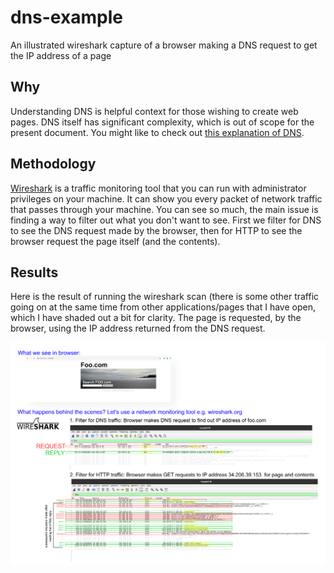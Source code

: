 # dns-example
An illustrated wireshark capture of a browser making a DNS request to get the IP address of a page

## Why

Understanding DNS is helpful context for those wishing to create web pages. DNS itself has significant complexity, which is out of scope for the present document. You might like to check out [this explanation of DNS](https://www.cloudflare.com/en-gb/learning/dns/what-is-dns/).

## Methodology

[Wireshark](https://wireshark.org) is a traffic monitoring tool that you can run with administrator privileges on your machine. It can show you every packet of network traffic that passes through your machine. You can see so much, the main issue is finding a way to filter out what you don't want to see. First we filter for DNS to see the DNS request made by the browser, then for HTTP to see the browser request the page itself (and the contents). 

## Results

Here is the result of running the wireshark scan (there is some other traffic going on at the same time from other applications/pages that I have open, which I have shaded out a bit for clarity. The page is requested, by the browser, using the IP address returned from the DNS request.

![foo]



[foo]: ./img/foo.png "Illustrated DNS request before page GET"
